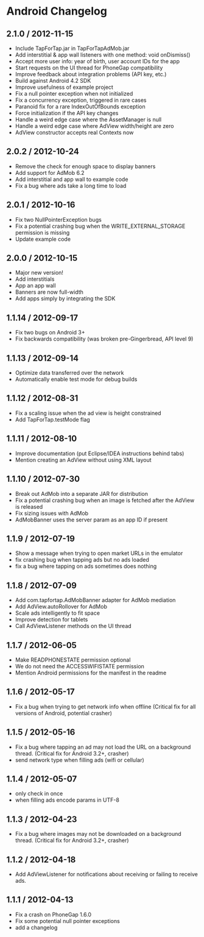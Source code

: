 # Android Changelog

##  2.1.0 / 2012-11-15

- Include TapForTap.jar in TapForTapAdMob.jar
- Add interstitial & app wall listeners with one method: void onDismiss()
- Accept more user info: year of birth, user account IDs for the app
- Start requests on the UI thread for PhoneGap compatibility
- Improve feedback about integration problems (API key, etc.)
- Build against Android 4.2 SDK
- Improve usefulness of example project
- Fix a null pointer exception when not initialized
- Fix a concurrency exception, triggered in rare cases
- Paranoid fix for a rare IndexOutOfBounds exception
- Force initialization if the API key changes
- Handle a weird edge case where the AssetManager is null
- Handle a weird edge case where AdView width/height are zero
- AdView constructor accepts real Contexts now

##  2.0.2 / 2012-10-24

- Remove the check for enough space to display banners
- Add support for AdMob 6.2
- Add interstitial and app wall to example code
- Fix a bug where ads take a long time to load

##  2.0.1 / 2012-10-16

- Fix two NullPointerException bugs
- Fix a potential crashing bug when the WRITE_EXTERNAL_STORAGE permission is missing
- Update example code

##  2.0.0 / 2012-10-15

- Major new version!
- Add interstitials
- App an app wall
- Banners are now full-width
- Add apps simply by integrating the SDK

##  1.1.14 / 2012-09-17

- Fix two bugs on Android 3+
- Fix backwards compatibility (was broken pre-Gingerbread, API level 9)

##  1.1.13 / 2012-09-14

- Optimize data transferred over the network
- Automatically enable test mode for debug builds

##  1.1.12 / 2012-08-31

- Fix a scaling issue when the ad view is height constrained
- Add TapForTap.testMode flag

##  1.1.11 / 2012-08-10

- Improve documentation (put Eclipse/IDEA instructions behind tabs)
- Mention creating an AdView without using XML layout

##  1.1.10 / 2012-07-30

- Break out AdMob into a separate JAR for distribution
- Fix a potential crashing bug when an image is fetched after the AdView is released
- Fix sizing issues with AdMob
- AdMobBanner uses the server param as an app ID if present

##  1.1.9 / 2012-07-19

- Show a message when trying to open market URLs in the emulator
- fix crashing bug when tapping ads but no ads loaded
- fix a bug where tapping on ads sometimes does nothing

##  1.1.8 / 2012-07-09

- Add com.tapfortap.AdMobBanner adapter for AdMob mediation
- Add AdView.autoRollover for AdMob
- Scale ads intelligently to fit space
- Improve detection for tablets
- Call AdViewListener methods on the UI thread

##  1.1.7 / 2012-06-05

- Make READPHONESTATE permission optional
- We do not need the ACCESSWIFISTATE permission
- Mention Android permissions for the manifest in the readme

##  1.1.6 / 2012-05-17

- Fix a bug when trying to get network info when offline (Critical fix for all versions of Android, potential crasher)

##  1.1.5 / 2012-05-16

- Fix a bug where tapping an ad may not load the URL on a background thread. (Critical fix for Android 3.2+, crasher)
- send network type when filling ads (wifi or cellular)

##  1.1.4 / 2012-05-07

- only check in once
- when filling ads encode params in UTF-8

##  1.1.3 / 2012-04-23

- Fix a bug where images may not be downloaded on a background thread. (Critical fix for Android 3.2+, crasher)

##  1.1.2 / 2012-04-18

- Add AdViewListener for notifications about receiving or failing to receive ads.

##  1.1.1 / 2012-04-13

- Fix a crash on PhoneGap 1.6.0
- Fix some potential null pointer exceptions
- add a changelog
